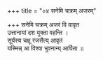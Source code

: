 +++
title = "०४ सनेमि चक्रम् अजरम्"

+++
सनेमि चक्रम् अजरं वि वावृत  
उत्तानायां दश युक्ता वहन्ति ।  
सूर्यस्य चक्षू रजसैत्य् आवृतं  
यस्मिन्न् आ विश्वा भुवनान्य् आर्पिता ॥